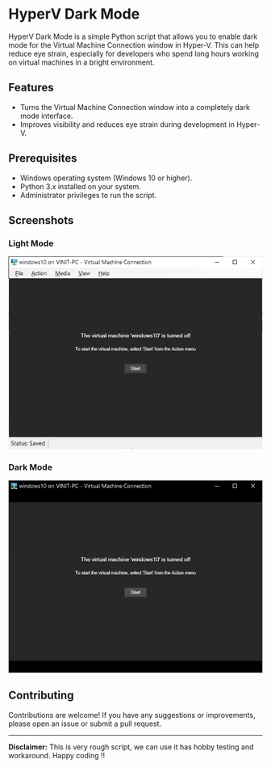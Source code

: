 # HyperV Dark Mode


HyperV Dark Mode is a simple Python script that allows you to enable dark mode for the Virtual Machine Connection window in Hyper-V. This can help reduce eye strain, especially for developers who spend long hours working on virtual machines in a bright environment.

## Features

- Turns the Virtual Machine Connection window into a completely dark mode interface.
- Improves visibility and reduces eye strain during development in Hyper-V.

## Prerequisites

- Windows operating system (Windows 10 or higher).
- Python 3.x installed on your system.
- Administrator privileges to run the script.

## Screenshots

### Light Mode

![Virtual Machine Connection - Light Mode](images/normal.png)

### Dark Mode

![Virtual Machine Connection - Dark Mode](images/dark_mode.png)

## Contributing

Contributions are welcome! If you have any suggestions or improvements, please open an issue or submit a pull request.

---

**Disclaimer:** This is very rough script, we can use it has hobby testing and workaround. Happy coding !! 


